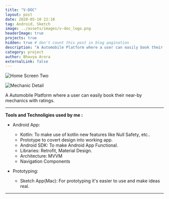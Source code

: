 ```yaml
---
title: "V-DOC"
layout: post
date: 2020-05-10 22:10
tag: Android, Sketch
image: ../assets/images/v-doc_logo.png
headerImage: true
projects: true
hidden: true # don't count this post in blog pagination
description: "A Automobile Platform where a user can easily book their near-by mechanics with ratings."
category: project
author: Bhavya Arora
externalLink: false
---
```


![Home Screen Two](https://user-images.githubusercontent.com/30223933/114264045-41d6a780-9a06-11eb-99c2-e603287dc97e.png)

![Mechanic Detail](https://user-images.githubusercontent.com/30223933/114264046-456a2e80-9a06-11eb-92ef-410bd8788a7b.png)

A Automobile Platform where a user can easily book their near-by mechanics with ratings.

---

 **Tools and Technoligies used by me :**

- Android App:
    - Kotlin: To make use of kotlin new features like Null Safety, etc..
    - Prototype to covert design into working app.
    - Android SDK: To make Android App Functional.
    - Libraries: Retrofit, Material Design.
    - Architecture: MVVM
    - Navigation Components

- Prototyping:
    - Sketch App(Mac): For prototyping it's easier to use and make ideas real.

---
